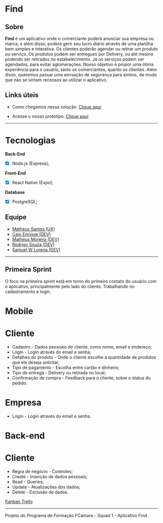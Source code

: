 # Find 


## Sobre 

**Find** é um aplicativo onde o comerciante poderá anunciar sua empresa ou marca, e além disso, poderá gerir seu lucro diário através de uma planilha bem simples e interativa. Os clientes poderão agendar ou retirar um produto ou serviço. Os produtos podem ser entregues por Delivery, ou até mesmo podendo ser retirados no estabelecimento. Já os serviços podem ser agendados, para evitar aglomerações. Nosso objetivo é propor uma ótima experiência para o usuário, tanto os comerciantes, quanto os clientes. Além disso, queremos passar uma sensação de segurança para ambos, de modo que não se sintam receosos ao utilizar o aplicativo.


## Links úteis

* Como chegamos nessa solução: [Clique aqui](https://docs.google.com/document/d/1Vsk6FfSIcFM8ikHsm82gj1hrL63U6hUuCF7S36d11aU/edit)

* Acesse o nosso protótipo: [Clique aqui](https://xd.adobe.com/view/cfdbd8be-8e2c-4701-616f-b80c71143f29-b9ea/screen/660c5085-8027-4058-9b4e-684366c4febf/Cliente-home-Produto-5)

----


# Tecnologias

**Back-End**

  - [x] Node.js (Express);

**Front-End**

  - [x] React Native (Expo);

**Database**

  - [x] PostgreSQL;



## Equipe

- [Matheus Santos (UX)](https://www.linkedin.com/in/matheus-santos-7347421a1/)
- [Caio Enrique (DEV)](https://github.com/100f)
- [Matheus Moreira (DEV)](https://github.com/matheus-moreira7581)
- [Rodrigo Souza (DEV)](https://github.com/rodrigoscruz)
- [Samuel W Lorena (DEV)](https://github.com/SamukaWenceslau)


---

## Primeira Sprint

O foco na primeira sprint está em torno do primeiro contato do usuário com o aplicativo, principalmente pelo lado do cliente. Trabalhando no cadastramento e login.

# Mobile

# Cliente
- Cadastro - Dados pessoais do cliente, como nome, email e endereço;
- Login - Login através do email e senha;
- Detalhes do produto - Onde o cliente escolhe a quantidade de produtos que ele deseja solicitar;
- Tipo de pagamento - Escolha entre cartão e dinheiro;
- Tipo de entrega - Delivery ou retirada no local;
- Confirmação de compra - Feedback para o cliente, sobre o status do pedido.

# Empresa
- Login - Login através do email e senha.

# Back-end

# Cliente
- Regra de negócio - Controles; 
- Create - Inserção de dados pessoais;
- Read - Queries; 
- Update - Atualizações dos dados;
- Delete - Exclusão de dados.

 [Kanban Trello](https://trello.com/b/Y9fmF1ye/find) 

---

Projeto do Programa de Formação FCamara - Squad 1 - Aplicativo Find.
